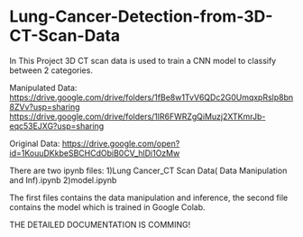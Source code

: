 # Lung-Cancer-Detection-from-3D-CT-Scan-Data
In This Project 3D CT scan data is used to train a CNN model to classify between 2 categories.


Manipulated Data: https://drive.google.com/drive/folders/1fBe8w1TvV6QDc2G0UmqxpRslp8bn8ZVv?usp=sharing
https://drive.google.com/drive/folders/1lR6FWRZgQiMuzj2XTKmrJb-eqc53EJXG?usp=sharing

Original Data: https://drive.google.com/open?id=1KouuDKkbeSBCHCdObiB0CV_hlDi1OzMw

There are two ipynb files:
1)Lung Cancer_CT Scan Data( Data Manipulation and Inf).ipynb
2)model.ipynb

The first files contains the data manipulation and inference, the second file contains the model which is trained in Google Colab.


THE DETAILED DOCUMENTATION IS COMMING!
